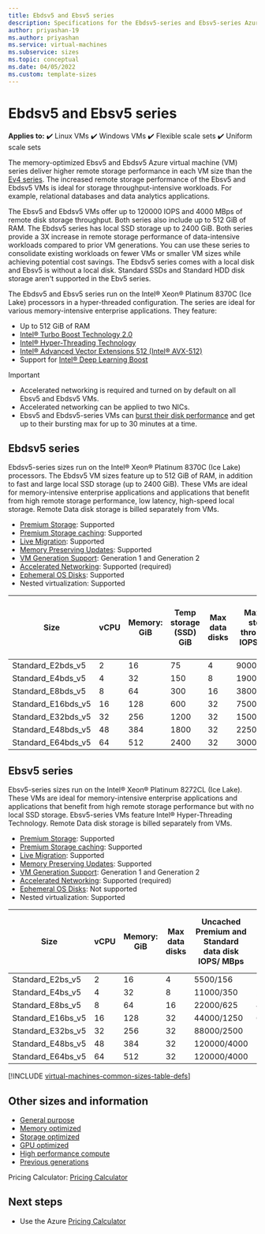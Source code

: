 ```yaml
---
title: Ebdsv5 and Ebsv5 series 
description: Specifications for the Ebdsv5-series and Ebsv5-series Azure virtual machines.
author: priyashan-19
ms.author: priyashan
ms.service: virtual-machines
ms.subservice: sizes
ms.topic: conceptual
ms.date: 04/05/2022
ms.custom: template-sizes
---
```


# Ebdsv5 and Ebsv5 series 

**Applies to:** :heavy_check_mark: Linux VMs :heavy_check_mark: Windows VMs :heavy_check_mark: Flexible scale sets :heavy_check_mark: Uniform scale sets

The memory-optimized Ebsv5 and Ebdsv5 Azure virtual machine (VM) series deliver higher remote storage performance in each VM size than the [Ev4 series](ev4-esv4-series.md). The increased remote storage performance of the Ebsv5 and Ebdsv5 VMs is ideal for storage throughput-intensive workloads. For example, relational databases and data analytics applications.  

The Ebsv5 and Ebdsv5 VMs offer up to 120000 IOPS and 4000 MBps of remote disk storage throughput. Both series also include up to 512 GiB of RAM. The Ebdsv5 series has local SSD storage up to 2400 GiB. Both series provide a 3X increase in remote storage performance of data-intensive workloads compared to prior VM generations. You can use these series to consolidate existing workloads on fewer VMs or smaller VM sizes while achieving potential cost savings. The Ebdsv5 series comes with a local disk and Ebsv5 is without a local disk. Standard SSDs and Standard HDD disk storage aren't supported in the Ebv5 series. 

The Ebdsv5 and Ebsv5 series run on the Intel® Xeon® Platinum 8370C (Ice Lake) processors in a hyper-threaded configuration. The series are ideal for various memory-intensive enterprise applications. They feature:

- Up to 512 GiB of RAM
- [Intel® Turbo Boost Technology 2.0](https://www.intel.com/content/www/us/en/architecture-and-technology/turbo-boost/turbo-boost-technology.html)
- [Intel® Hyper-Threading Technology](https://www.intel.com/content/www/us/en/architecture-and-technology/hyper-threading/hyper-threading-technology.html)
- [Intel® Advanced Vector Extensions 512 (Intel® AVX-512)](https://www.intel.com/content/www/us/en/architecture-and-technology/avx-512-overview.html)
- Support for [Intel® Deep Learning Boost](https://software.intel.com/content/www/us/en/develop/topics/ai/deep-learning-boost.html) 

> [!IMPORTANT]
> - Accelerated networking is required and turned on by default on all Ebsv5 and Ebdsv5 VMs. 
> - Accelerated networking can be applied to two NICs. 
>-  Ebsv5 and Ebdsv5-series VMs can [burst their disk performance](disk-bursting.md) and get up to their bursting max for up to 30 minutes at a time.

## Ebdsv5 series

Ebdsv5-series sizes run on the Intel® Xeon® Platinum 8370C (Ice Lake) processors. The Ebdsv5 VM sizes feature up to 512 GiB of RAM, in addition to fast and large local SSD storage (up to 2400 GiB). These VMs are ideal for memory-intensive enterprise applications and applications that benefit from high remote storage performance, low latency, high-speed local storage. Remote Data disk storage is billed separately from VMs. 

- [Premium Storage](premium-storage-performance.md): Supported
- [Premium Storage caching](premium-storage-performance.md): Supported
- [Live Migration](maintenance-and-updates.md): Supported
- [Memory Preserving Updates](maintenance-and-updates.md): Supported
- [VM Generation Support](generation-2.md): Generation 1 and Generation 2
- [Accelerated Networking](../virtual-network/create-vm-accelerated-networking-cli.md): Supported (required)
- [Ephemeral OS Disks](ephemeral-os-disks.md): Supported
- Nested virtualization: Supported

| Size | vCPU | Memory: GiB | Temp storage (SSD) GiB | Max data disks | Max temp storage throughput: IOPS / MBps | Uncached Premium and Standard data disk IOPS/ MBps | Uncached Burst Premium and Standard data disk IOPS/ MBps2 | Uncached Ultra and Premium v2 data disk IOPS/ MBps2 | Burst uncached Ultra and Premium v2 data disk IOPS/ MBps| Max NICs | Network bandwidth |
|---|---|---|---|---|---|---|---|---|---|---|---|
| Standard_E2bds_v5 | 2 | 16 | 75 | 4 | 9000/125 | 5500/156 | 10000/1200 | 7370/156 | 15000/1200 | 2 | 10000 |
| Standard_E4bds_v5 | 4 | 32 | 150 | 8 | 19000/250 | 11000/350 | 20000/1200 | 14740/350|30000/1200 | 2 | 10000 |
| Standard_E8bds_v5 | 8 | 64 | 300 | 16 | 38000/500 | 22000/625 | 40000/1200 |29480/625 |60000/1200 | 4 | 10000 |
| Standard_E16bds_v5 | 16 | 128 | 600 | 32 | 75000/1000 | 44000/1250 | 64000/2000 |58960/1250 |96000/2000 |  8 | 12500 |
| Standard_E32bds_v5 | 32 | 256 | 1200 | 32 | 150000/1250 | 88000/2500 | 120000/4000 | 117920/2500|16000/4000|  8 | 16000 | 
| Standard_E48bds_v5 | 48 | 384 | 1800 | 32 | 225000/2000 | 120000/4000 | 120000/4000 | 16000/4000|16000/4000 | 8 | 16000 | 
| Standard_E64bds_v5 | 64 | 512 | 2400 | 32 | 300000/4000 | 120000/4000 | 120000/4000 |16000/4000 | 16000/4000| 8 | 20000 |


## Ebsv5 series

Ebsv5-series sizes run on the Intel® Xeon® Platinum 8272CL (Ice Lake). These VMs are ideal for memory-intensive enterprise applications and applications that benefit from high remote storage performance but with no local SSD storage. Ebsv5-series VMs feature Intel® Hyper-Threading Technology. Remote Data disk storage is billed separately from VMs. 

- [Premium Storage](premium-storage-performance.md): Supported
- [Premium Storage caching](premium-storage-performance.md): Supported
- [Live Migration](maintenance-and-updates.md): Supported
- [Memory Preserving Updates](maintenance-and-updates.md): Supported
- [VM Generation Support](generation-2.md): Generation 1 and Generation 2
- [Accelerated Networking](../virtual-network/create-vm-accelerated-networking-cli.md): Supported (required)
- [Ephemeral OS Disks](ephemeral-os-disks.md): Not supported
- Nested virtualization: Supported

| Size | vCPU | Memory: GiB | Max data disks | Uncached Premium and Standard data disk IOPS/ MBps | Uncached Burst Premium and Standard data disk IOPS/ MBps2 |Uncached Ultra and Premium v2 data disk IOPS/ MBps2 |Burst uncached Ultra and Premium v2 data disk IOPS/ MBps | Max NICs | Network bandwidth |
| --- | --- | --- | --- | --- | --- | --- | --- | --- | --- |
| Standard_E2bs_v5 | 2 | 16 | 4 | 5500/156 | 10000/1200 | 7370/156|15000/1200 | 2 | 10000 |
| Standard_E4bs_v5 | 4 | 32 | 8 | 11000/350 | 20000/1200 | 14740/350|30000/1200 | 2 | 10000 |
| Standard_E8bs_v5 | 8 | 64 | 16 | 22000/625 | 40000/1200 |29480/625 |60000/1200 | 4 | 10000 |
| Standard_E16bs_v5 | 16 | 128 | 32 | 44000/1250 | 64000/2000 |58960/1250 |96000/2000 | 8 | 12500 
| Standard_E32bs_v5 | 32 | 256 | 32 | 88000/2500 | 120000/4000 |117920/2500 |16000/4000 | 8 | 16000 |
| Standard_E48bs_v5 | 48 | 384 | 32 | 120000/4000 | 120000/4000 | 16000/4000| 16000/4000| 8 | 16000 |
| Standard_E64bs_v5 | 64 | 512 | 32 | 120000/4000 | 120000/4000 | 16000/4000|16000/4000 | 8 | 20000 | 


[!INCLUDE [virtual-machines-common-sizes-table-defs](../../includes/virtual-machines-common-sizes-table-defs.md)]

## Other sizes and information

- [General purpose](sizes-general.md)
- [Memory optimized](sizes-memory.md)
- [Storage optimized](sizes-storage.md)
- [GPU optimized](sizes-gpu.md)
- [High performance compute](sizes-hpc.md)
- [Previous generations](sizes-previous-gen.md)

Pricing Calculator: [Pricing Calculator](https://azure.microsoft.com/pricing/calculator/)

## Next steps

- Use the Azure [Pricing Calculator](https://azure.microsoft.com/pricing/calculator/)

